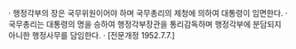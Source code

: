 · 행정각부의 장은 국무위원이어야 하며 국무총리의 제청에 의하여 대통령이 임면한다.
· 국무총리는 대통령의 명을 승하여 행정각부장관을 통리감독하며 행정각부에 분담되지 아니한 행정사무를 담임한다.
· [전문개정 1952.7.7.]
